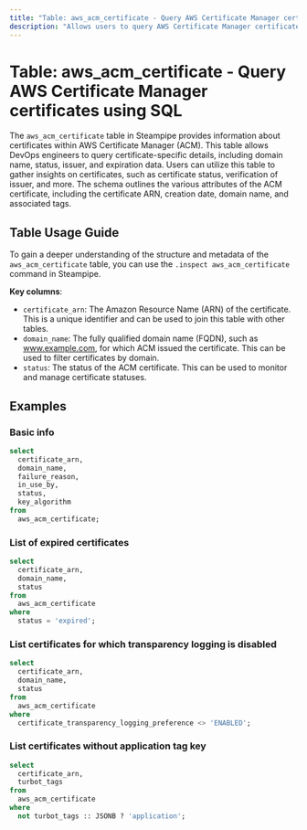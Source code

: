 ```yaml
---
title: "Table: aws_acm_certificate - Query AWS Certificate Manager certificates using SQL"
description: "Allows users to query AWS Certificate Manager certificates. This table provides information about each certificate, including the domain name, status, issuer, and more. It can be used to monitor certificate details, validity, and expiration data."
---
```


# Table: aws_acm_certificate - Query AWS Certificate Manager certificates using SQL

The `aws_acm_certificate` table in Steampipe provides information about certificates within AWS Certificate Manager (ACM). This table allows DevOps engineers to query certificate-specific details, including domain name, status, issuer, and expiration data. Users can utilize this table to gather insights on certificates, such as certificate status, verification of issuer, and more. The schema outlines the various attributes of the ACM certificate, including the certificate ARN, creation date, domain name, and associated tags.

## Table Usage Guide

To gain a deeper understanding of the structure and metadata of the `aws_acm_certificate` table, you can use the `.inspect aws_acm_certificate` command in Steampipe.

**Key columns**:

- `certificate_arn`: The Amazon Resource Name (ARN) of the certificate. This is a unique identifier and can be used to join this table with other tables.
- `domain_name`: The fully qualified domain name (FQDN), such as www.example.com, for which ACM issued the certificate. This can be used to filter certificates by domain.
- `status`: The status of the ACM certificate. This can be used to monitor and manage certificate statuses.

## Examples

### Basic info

```sql
select
  certificate_arn,
  domain_name,
  failure_reason,
  in_use_by,
  status,
  key_algorithm
from
  aws_acm_certificate;
```


### List of expired certificates

```sql
select
  certificate_arn,
  domain_name,
  status
from
  aws_acm_certificate
where
  status = 'expired';
```


### List certificates for which transparency logging is disabled

```sql
select
  certificate_arn,
  domain_name,
  status
from
  aws_acm_certificate
where
  certificate_transparency_logging_preference <> 'ENABLED';
```


### List certificates without application tag key

```sql
select
  certificate_arn,
  turbot_tags
from
  aws_acm_certificate
where
  not turbot_tags :: JSONB ? 'application';
```
